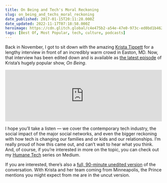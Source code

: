 ```yaml
---
title: On Being and Tech's Moral Reckoning
slug: on_being_and_techs_moral_reckoning
date_published: 2017-01-15T20:11:28.000Z
date_updated: 2022-11-17T07:18:58.000Z
heroimage: https://cdn.glitch.global/c4e475b2-a54e-47e0-973c-ed0bd1b46262/on-being.jpg?v=1669787839343
tags: [Best Of, Most Popular, tech, culture, podcasts]
---
```


Back in November, I got to sit down with the amazing [Krista Tippett](http://www.onbeing.org/) for a lengthy interview in front of an incredibly warm crowd in Easton, MD. Now, that interview has been edited down and is available as [the latest episode](http://www.onbeing.org/program/anil-dash-tech-s-moral-reckoning/9132) of Krista’s hugely popular show, *On Being*.

<iframe frameborder="no" height="166" scrolling="no" src="https://w.soundcloud.com/player/?url=https%3A//api.soundcloud.com/tracks/302376062&auto_play=false&color=00acd6" width="100%"></iframe>  

I hope you’ll take a listen — we cover the contemporary tech industry, the social impact of the major social networks, and even the bigger reckoning with how tech is changing our families and or kids and our relationships. I’m really proud of how this came out, and can’t wait to hear what you think. And, of course, if you’re interested in more on the topic, you can check out my [Humane Tech](https://medium.com/humane-tech) series on Medium.

If you are interested, there’s also a [full, 90-minute unedited version](https://soundcloud.com/onbeing/unedited-anil-dash-with-krista-tippett) of the conversation. With Krista and her team coming from Minneapolis, the Prince mentions you might expect from me are in the uncut version.
